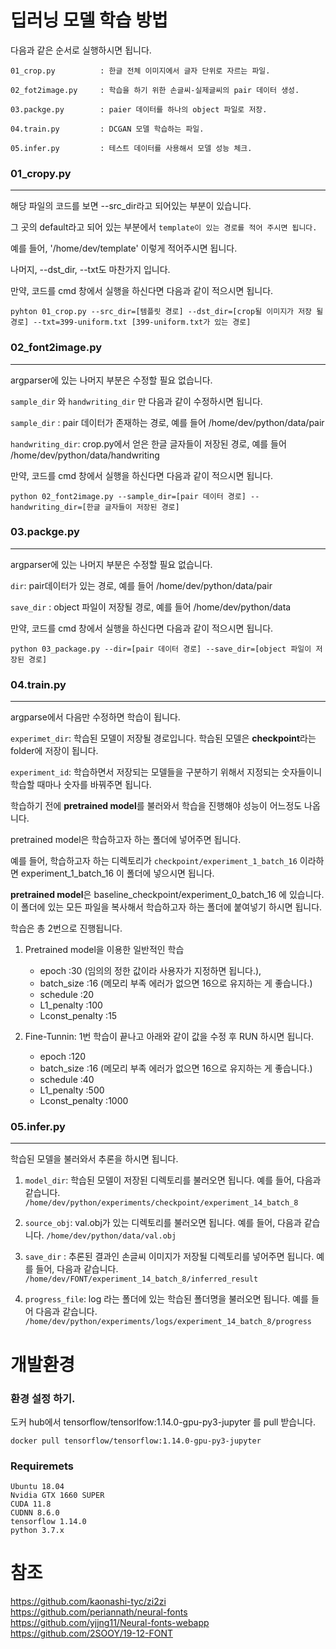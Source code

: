 # 딥러닝 모델 학습 방법
다음과 같은 순서로 실행하시면 됩니다. 

```
01_crop.py          : 한글 전체 이미지에서 글자 단위로 자르는 파일.

02_fot2image.py     : 학습을 하기 위한 손글씨-실제글씨의 pair 데이터 생성.

03.packge.py        : paier 데이터를 하나의 object 파일로 저장.

04.train.py         : DCGAN 모델 학습하는 파일.

05.infer.py         : 테스트 데이터를 사용해서 모델 성능 체크.
```
### 01_cropy.py
---
해당 파일의 코드를 보면 --src_dir라고 되어있는 부분이 있습니다. 

그 곳의 default라고 되어 있는 부분에서 `template이 있는 경로를 적어 주시면 됩니다.` 

예를 들어, '/home/dev/template' 이렇게 적어주시면 됩니다. 

나머지, --dst_dir, --txt도 마찬가지 입니다. 

만약, 코드를 cmd 창에서 실행을 하신다면 다음과 같이 적으시면 됩니다. 

```shell
pyhton 01_crop.py --src_dir=[템플릿 경로] --dst_dir=[crop될 이미지가 저장 될 경로] --txt=399-uniform.txt [399-uniform.txt가 있는 경로]
```

### 02_font2image.py
---
argparser에 있는 나머지 부분은 수정할 필요 없습니다. 

`sample_dir` 와 `handwriting_dir` 만 다음과 같이 수정하시면 됩니다. 

`sample_dir` : pair 데이터가 존재하는 경로, 예를 들어 /home/dev/python/data/pair

`handwriting_dir`: crop.py에서 얻은 한글 글자들이 저장된 경로, 예를 들어 /home/dev/python/data/handwriting

만약, 코드를 cmd 창에서 실행을 하신다면 다음과 같이 적으시면 됩니다. 
```shell
python 02_font2image.py --sample_dir=[pair 데이터 경로] --handwriting_dir=[한글 글자들이 저장된 경로]
```

### 03.packge.py
---
argparser에 있는 나머지 부분은 수정할 필요 없습니다.

`dir`: pair데이터가 있는 경로, 예를 들어 /home/dev/python/data/pair

`save_dir` : object 파일이 저장될 경로, 예를 들어 /home/dev/python/data

만약, 코드를 cmd 창에서 실행을 하신다면 다음과 같이 적으시면 됩니다. 
```shell
python 03_package.py --dir=[pair 데이터 경로] --save_dir=[object 파일이 저장된 경로]
```

### 04.train.py
---
argparse에서 다음만 수정하면 학습이 됩니다. 

`experimet_dir`: 학습된 모델이 저장될 경로입니다. 학습된 모델은 **checkpoint**라는 folder에 저장이 됩니다.

`experiment_id`: 학습하면서 저장되는 모델들을 구분하기 위해서 지정되는 숫자들이니 학습할 때마나 숫자를 바꿔주면 됩니다. 

학습하기 전에 **pretrained model**를 불러와서 학습을 진행해야 성능이 어느정도 나옵니다. 

pretrained model은 학습하고자 하는 폴더에 넣어주면 됩니다. 

예를 들어, 학습하고자 하는 디렉토리가 `checkpoint/experiment_1_batch_16` 이라하면 experiment_1_batch_16 이 폴더에 넣으시면 됩니다. 

**pretrained model**은 baseline_checkpoint/experiment_0_batch_16 에 있습니다. 이 폴더에 있는 
모든 파일을 복사해서 학습하고자 하는 폴더에 붙여넣기 하시면 됩니다. 


학습은 총 2번으로 진행됩니다. 
1. Pretrained model을 이용한 일반적인 학습
   * epoch          :30 (임의의 정한 값이라 사용자가 지정하면 됩니다.), 
   * batch_size     :16 (메모리 부족 에러가 없으면 16으로 유지하는 게 좋습니다.)
   * schedule       :20
   * L1_penalty     :100
   * Lconst_penalty :15
  
2. Fine-Tunnin: 1번 학습이 끝나고 아래와 같이 값을 수정 후 RUN 하시면 됩니다. 
   * epoch          :120
   * batch_size     :16 (메모리 부족 에러가 없으면 16으로 유지하는 게 좋습니다.)
   * schedule       :40
   * L1_penalty     :500
   * Lconst_penalty :1000

### 05.infer.py
---
학습된 모델을 불러와서 추론을 하시면 됩니다. 

1. `model_dir`: 학습된 모델이 저장된 디렉토리를 불러오면 됩니다. 예를 들어, 다음과 같습니다. 
   `/home/dev/python/experiments/checkpoint/experiment_14_batch_8` 

2. `source_obj`: val.obj가 있는 디렉토리를 불러오면 됩니다. 예를 들어, 다음과 같습니다.
   `/home/dev/python/data/val.obj`

3. `save_dir` : 추론된 결과인 손글씨 이미지가 저장될 디렉토리를 넣어주면 됩니다. 예를 들어, 다음과 같습니다.
   `/home/dev/FONT/experiment_14_batch_8/inferred_result`

4. `progress_file`: log 라는 폴더에 있는 학습된 폴더명을 불러오면 됩니다. 예를 들어 다음과 같습니다.
   `/home/dev/python/experiments/logs/experiment_14_batch_8/progress`


# 개발환경
### 환경 설정 하기. 

도커 hub에서 tensorflow/tensorlfow:1.14.0-gpu-py3-jupyter 를 pull 받습니다. 

```shell
docker pull tensorflow/tensorflow:1.14.0-gpu-py3-jupyter
```

### Requiremets
```
Ubuntu 18.04
Nvidia GTX 1660 SUPER
CUDA 11.8
CUDNN 8.6.0
tensorflow 1.14.0
python 3.7.x
```

# 참조
https://github.com/kaonashi-tyc/zi2zi<br>
https://github.com/periannath/neural-fonts<br>
https://github.com/yjjng11/Neural-fonts-webapp<br>
https://github.com/2SOOY/19-12-FONT